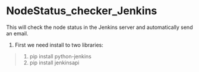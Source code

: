 # NodeStatus_checker_Jenkins
This will check the node status in the Jenkins server and automatically send an email.

1. First we need install to two libraries:
> 1. pip install python-jenkins
> 2. pip install jenkinsapi
